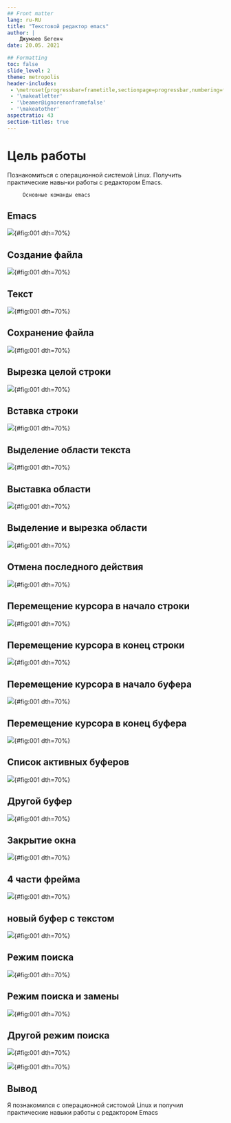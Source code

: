 ```yaml
---
## Front matter
lang: ru-RU
title: "Tекстовой редактор emacs"
author: |
	Джумаев Бегенч
date: 20.05. 2021

## Formatting
toc: false
slide_level: 2
theme: metropolis
header-includes: 
 - \metroset{progressbar=frametitle,sectionpage=progressbar,numbering=fraction}
 - '\makeatletter'
 - '\beamer@ignorenonframefalse'
 - '\makeatother'
aspectratio: 43
section-titles: true
---
```


# Цель работы

Познакомиться с операционной системой Linux. Получить практические навы-ки работы с редактором Emacs.

         Основные команды emacs

## Emacs

![](image/01.png){#fig:001  dth=70%}
 
## Создание файла

![](image/10.png){#fig:001  dth=70%}

## Текст

![](image/02.png){#fig:001  dth=70%}

## Сохранение файла

![](image/03.png){#fig:001  dth=70%}

## Вырезка целой строки

![](image/04.png){#fig:001  dth=70%}

## Вставка строки

![](image/05.png){#fig:001  dth=70%} 
 
## Выделение области текста

![](image/5.6.1.png){#fig:001  dth=70%}
 
## Выставка области 

 ![](image/5.6.png){#fig:001  dth=70%}
 
## Выделение и вырезка области 

 ![](image/5.7.png){#fig:001  dth=70%}
 
## Отмена последного действия 
 ![](image/6.1.png){#fig:001  dth=70%}
 
## Перемещение курсора в начало строки
 
![](image/6.2.png){#fig:001  dth=70%}

## Перемещение курсора в конец строки 

![](image/6.3.png){#fig:001  dth=70%}

## Перемещение курсора в начало буфера 
![](image/6.4.png){#fig:001  dth=70%}

## Перемещение курсора в конец буфера

![](image/7.1.png){#fig:001  dth=70%}

## Список активных буферов

![](image/7.2.png){#fig:001  dth=70%}

## Другой буфер 

![](image/10.png){#fig:001  dth=70%}

## Закрытие окна

![](image/7.4.png){#fig:001  dth=70%}

## 4 части фрейма

![](image/8.1.png){#fig:001  dth=70%}

## новый буфер с текстом

![](image/8.2.png){#fig:001  dth=70%}

## Режим поиска

![](image/9.1.png){#fig:001  dth=70%}

## Режим поиска и замены 

![](image/9.4.png){#fig:001  dth=70%}

## Другой режим поиска

![](image/9.5.1.png){#fig:001  dth=70%}

![](image/9.5.2.png){#fig:001  dth=70%}

## Вывод

 Я познакомился с операционной систомой Linux и получил практические навыки работы с редактором Emacs

